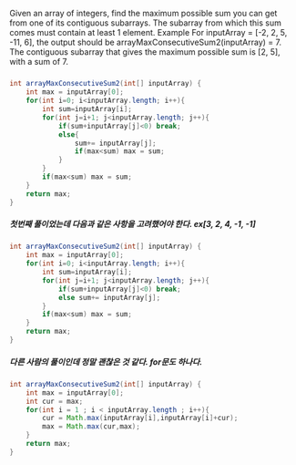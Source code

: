 Given an array of integers, find the maximum possible sum you can get from one of its contiguous subarrays. The subarray from which this sum comes must contain at least 1 element.
Example
For inputArray = [-2, 2, 5, -11, 6], the output should be
arrayMaxConsecutiveSum2(inputArray) = 7.
The contiguous subarray that gives the maximum possible sum is [2, 5], with a sum of 7.
#####
```java
int arrayMaxConsecutiveSum2(int[] inputArray) {
    int max = inputArray[0];
    for(int i=0; i<inputArray.length; i++){
        int sum=inputArray[i];
        for(int j=i+1; j<inputArray.length; j++){
            if(sum+inputArray[j]<0) break;
            else{
                sum+= inputArray[j];
                if(max<sum) max = sum;
            } 
        }
        if(max<sum) max = sum;                
    }    
    return max;
}
```

##### 첫번째 풀이었는데 다음과 같은 사항을 고려했어야 한다. ex[3, 2, 4, -1, -1]

```java
int arrayMaxConsecutiveSum2(int[] inputArray) {
    int max = inputArray[0];
    for(int i=0; i<inputArray.length; i++){
        int sum=inputArray[i];
        for(int j=i+1; j<inputArray.length; j++){
            if(sum+inputArray[j]<0) break;
            else sum+= inputArray[j];
        }
        if(max<sum) max = sum;        
    }    
    return max;
}
```

##### 다른 사람의 풀이인데 정말 괜찮은 것 같다. for문도 하나다.
```java
int arrayMaxConsecutiveSum2(int[] inputArray) {
    int max = inputArray[0];
    int cur = max;
    for(int i = 1 ; i < inputArray.length ; i++){
        cur = Math.max(inputArray[i],inputArray[i]+cur);
        max = Math.max(cur,max);
    }
    return max;
}
```